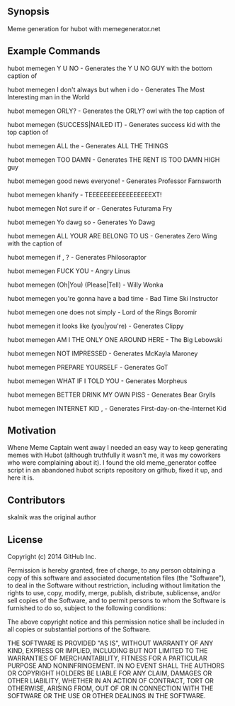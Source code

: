 ## Synopsis

Meme generation for hubot with memegenerator.net

## Example Commands

hubot memegen Y U NO <text>  - Generates the Y U NO GUY with the bottom caption of <text>

hubot memegen I don't always <something> but when i do <text> - Generates The Most Interesting man in the World

hubot memegen <text> ORLY? - Generates the ORLY? owl with the top caption of <text>

hubot memegen <text> (SUCCESS|NAILED IT) - Generates success kid with the top caption of <text>

hubot memegen <text> ALL the <things> - Generates ALL THE THINGS

hubot memegen <text> TOO DAMN <high> - Generates THE RENT IS TOO DAMN HIGH guy

hubot memegen good news everyone! <news> - Generates Professor Farnsworth

hubot memegen khanify <text> - TEEEEEEEEEEEEEEEEEXT!

hubot memegen Not sure if <text> or <text> - Generates Futurama Fry

hubot memegen Yo dawg <text> so <text> - Generates Yo Dawg

hubot memegen ALL YOUR <text> ARE BELONG TO US - Generates Zero Wing with the caption of <text>

hubot memegen if <text>, <word that can start a question> <text>? - Generates Philosoraptor

hubot memegen <text> FUCK YOU - Angry Linus

hubot memegen (Oh|You) <text> (Please|Tell) <text> - Willy Wonka

hubot memegen <text> you're gonna have a bad time - Bad Time Ski Instructor

hubot memegen one does not simply <text> - Lord of the Rings Boromir

hubot memegen it looks like (you|you're) <text> - Generates Clippy

hubot memegen AM I THE ONLY ONE AROUND HERE <text> - The Big Lebowski

hubot memegen <text> NOT IMPRESSED - Generates McKayla Maroney

hubot memegen PREPARE YOURSELF <text> - Generates GoT

hubot memegen WHAT IF I TOLD YOU <text> - Generates Morpheus

hubot memegen <text> BETTER DRINK MY OWN PISS - Generates Bear Grylls

hubot memegen INTERNET KID <text>, <text> - Generates First-day-on-the-Internet Kid

## Motivation

Whene Meme Captain went away I needed an easy way to keep generating memes with Hubot (although truthfully it wasn't me, it was my coworkers who were complaining about it).  I found the old meme_generator coffee script in an abandoned hubot scripts repository on github, fixed it up, and here it is.

## Contributors

skalnik was the original author

## License

Copyright (c) 2014 GitHub Inc.

Permission is hereby granted, free of charge, to any person obtaining
a copy of this software and associated documentation files (the
"Software"), to deal in the Software without restriction, including
without limitation the rights to use, copy, modify, merge, publish,
distribute, sublicense, and/or sell copies of the Software, and to
permit persons to whom the Software is furnished to do so, subject to
the following conditions:

The above copyright notice and this permission notice shall be
included in all copies or substantial portions of the Software.

THE SOFTWARE IS PROVIDED "AS IS", WITHOUT WARRANTY OF ANY KIND,
EXPRESS OR IMPLIED, INCLUDING BUT NOT LIMITED TO THE WARRANTIES OF
MERCHANTABILITY, FITNESS FOR A PARTICULAR PURPOSE AND
NONINFRINGEMENT. IN NO EVENT SHALL THE AUTHORS OR COPYRIGHT HOLDERS BE
LIABLE FOR ANY CLAIM, DAMAGES OR OTHER LIABILITY, WHETHER IN AN ACTION
OF CONTRACT, TORT OR OTHERWISE, ARISING FROM, OUT OF OR IN CONNECTION
WITH THE SOFTWARE OR THE USE OR OTHER DEALINGS IN THE SOFTWARE.